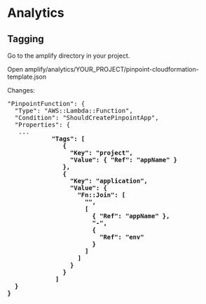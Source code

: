 # Analytics

## Tagging
Go to the amplify directory in your project. 

Open amplify/analytics/YOUR_PROJECT/pinpoint-cloudformation-template.json

Changes:
<pre>
"PinpointFunction": {          
  "Type": "AWS::Lambda::Function",
  "Condition": "ShouldCreatePinpointApp",
  "Properties": { 
   ...
            <b>"Tags": [
               {
                 "Key": "project",
                 "Value": { "Ref": "appName" }
               },
               {
                 "Key": "application",
                 "Value": {
                   "Fn::Join": [
                     "",
                     [
                       { "Ref": "appName" },
                       "-",
                       {
                         "Ref": "env"
                       }
                     ]
                   ]
                 }
               }
             ]<b/>
  }
}
</pre>